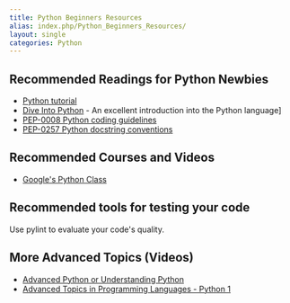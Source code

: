 ```yaml
---
title: Python Beginners Resources
alias: index.php/Python_Beginners_Resources/
layout: single
categories: Python
---
```


Recommended Readings for Python Newbies
---------------------------------------

-   [Python tutorial](http://docs.python.org/tutorial/index.html)
-   [Dive Into Python](http://www.diveintopython.net/) - An excellent
    introduction into the Python language\]
-   [PEP-0008 Python coding
    guidelines](http://www.python.org/dev/peps/pep-0008/)
-   [PEP-0257 Python docstring
    conventions](http://www.python.org/dev/peps/pep-0257/)

Recommended Courses and Videos
------------------------------

-   [Google's Python
    Class](http://code.google.com/edu/languages/google-python-class/index.html)

Recommended tools for testing your code
---------------------------------------

Use pylint to evaluate your code's quality.

More Advanced Topics (Videos)
-----------------------------

-   [Advanced Python or Understanding
    Python](http://www.youtube.com/watch?v=E_kZDvwofHY)
-   [Advanced Topics in Programming Languages - Python
    1](http://www.youtube.com/watch?v=1Sbzmz1Nxvo)

